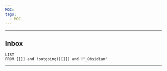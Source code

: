 ```yaml
---
MOC: 
tags:
  - MOC
---
```

---
## Inbox
```dataview
LIST
FROM [[]] and !outgoing([[]]) and !"_Obsidian"
```
---
